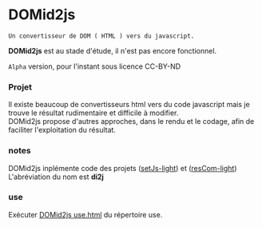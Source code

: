 # DOMid2js  

    Un convertisseur de DOM ( HTML ) vers du javascript.


**DOMid2js** est au stade d'étude, il n'est pas encore fonctionnel.  

`Alpha` version, pour l'instant sous licence CC-BY-ND  
### Projet  
Il existe beaucoup de convertisseurs html vers du code javascript mais je trouve le résultat rudimentaire et difficile à modifier.  
DOMid2js propose d'autres approches, dans le rendu et le codage, afin de faciliter l'exploitation du résultat.  
### notes
DOMid2js inplémente code des projets  ([setJs-light](<https://github.com/Prismalide/setJs-light>)) et   ([resCom-light](<https://github.com/Prismalide/resCom-light>))  
L'abréviation du nom est **di2j**  
### use
Exécuter [DOMid2js use.html](src/use/DOMid2js%20use.html) du répertoire use.

